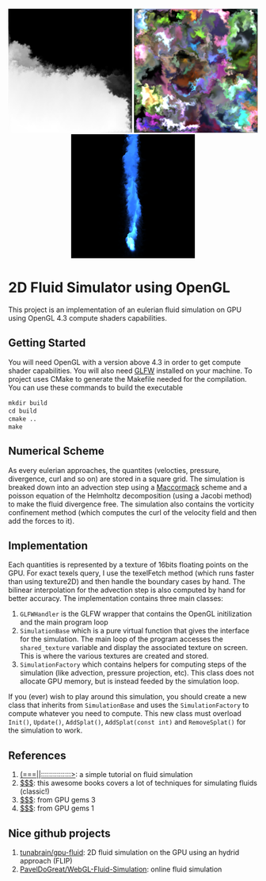 <p align="center">
  <img width="250" height="250" src="images/simple_fluid.png">
  <img width="250" height="250" src="images/splats.png">
  <img width="250" height="250" src="images/smoke.png">
</p>

# 2D Fluid Simulator using OpenGL

This project is an implementation of an eulerian fluid simulation on GPU using OpenGL 4.3 compute shaders capabilities.

## Getting Started
You will need OpenGL with a version above 4.3 in order to get compute shader capabilities. You will also need [GLFW](https://www.glfw.org/) installed on your machine. To project uses CMake to generate the Makefile needed for the compilation. You can use these commands to build the executable

```
mkdir build
cd build
cmake ..
make
```

## Numerical Scheme
As every eulerian approaches, the quantites (velocties, pressure, divergence, curl and so on) are stored in a square grid. The simulation is breaked down into an advection step using a [Maccormack](http://physbam.stanford.edu/~fedkiw/papers/stanford2006-09.pdf) scheme and a poisson equation of the Helmholtz decomposition (using a Jacobi method) to make the fluid divergence free. The simulation also contains the vorticity confinement method (which computes the curl of the velocity field and then add the forces to it).

## Implementation
Each quantities is represented by a texture of 16bits floating points on the GPU. For exact texels query, I use the texelFetch method (which runs faster than using texture2D) and then handle the boundary cases by hand. The bilinear interpolation for the advection step is also computed by hand for better accuracy. The implementation contains three main classes:
1. `GLFWHandler` is the GLFW wrapper that contains the OpenGL initilization and the main program loop
2. `SimulationBase` which is a pure virtual function that gives the interface for the simulation. The main loop of the program accesses the `shared_texture` variable and display the associated texture on screen. This is where the various textures are created and stored.
3. `SimulationFactory` which contains helpers for computing steps of the simulation (like advection, pressure projection, etc). This class does not allocate GPU memory, but is instead feeded by the simulation loop.

If you (ever) wish to play around this simulation, you should create a new class that inherits from `SimulationBase` and uses the `SimulationFactory` to compute whatever you need to compute. This new class must overload `Init()`, `Update()`, `AddSplat()`, `AddSplat(const int)` and `RemoveSplat()` for the simulation to work.

## References
1. [(===||:::::::::::::::>](http://jamie-wong.com/2016/08/05/webgl-fluid-simulation/): a simple tutorial on fluid simulation
2. [$$$](https://www.cs.ubc.ca/~rbridson/fluidsimulation/fluids_notes.pdf): this awesome books covers a lot of techniques for simulating fluids (classic!)
3. [$$$](https://www.cs.cmu.edu/~kmcrane/Projects/GPUFluid/): from GPU gems 3
4. [$$$](https://cg.informatik.uni-freiburg.de/intern/seminar/gridFluids_GPU_Gems.pdf): from GPU gems 1

## Nice github projects
1. [tunabrain/gpu-fluid](https://github.com/tunabrain/gpu-fluid): 2D fluid simulation on the GPU using an hydrid approach (FLIP)
2. [PavelDoGreat/WebGL-Fluid-Simulation](https://github.com/PavelDoGreat/WebGL-Fluid-Simulation): online fluid simulation

